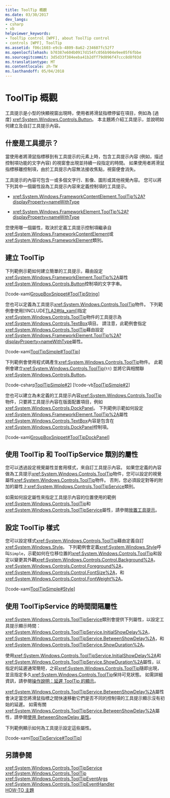 ```yaml
---
title: ToolTip 概觀
ms.date: 03/30/2017
dev_langs:
- csharp
- vb
helpviewer_keywords:
- ToolTip control [WPF], about ToolTip control
- controls [WPF], ToolTip
ms.assetid: f06c1603-e9cb-4809-8a62-234607fc52f7
ms.openlocfilehash: b70387e604b0917d154fc056b904e9ee05f6fbbe
ms.sourcegitcommit: 3d5d33f384eeba41b2dff79d096f47ccc8d8f03d
ms.translationtype: MT
ms.contentlocale: zh-TW
ms.lasthandoff: 05/04/2018
---
```

# <a name="tooltip-overview"></a>ToolTip 概觀
工具提示是小型的快顯視窗出現時，使用者將滑鼠指標停留在項目，例如為 [過度] <xref:System.Windows.Controls.Button>。 本主題將介紹工具提示，並說明如何建立及自訂工具提示內容。  
  
 
  
<a name="what_is_a_tooltip"></a>   
## <a name="what-is-a-tooltip"></a>什麼是工具提示？  
 當使用者將滑鼠指標移到有工具提示的元素上時，包含工具提示內容 (例如，描述控制項功能的文字內容) 的視窗會出現並持續一段指定的時間。 如果使用者將滑鼠指標移離控制項，由於工具提示內容無法接收焦點，視窗便會消失。  
  
 工具提示的內容可包含一或多個文字行、影像、圖形或其他視覺內容。 您可以將下列其中一個屬性設為工具提示內容來定義控制項的工具提示。  
  
-   <xref:System.Windows.FrameworkContentElement.ToolTip%2A?displayProperty=nameWithType>  
  
-   <xref:System.Windows.FrameworkElement.ToolTip%2A?displayProperty=nameWithType>  
  
 您使用哪一個屬性，取決於定義工具提示控制項繼承自<xref:System.Windows.FrameworkContentElement>或<xref:System.Windows.FrameworkElement>類別。  
  
<a name="create_tooltip"></a>   
## <a name="creating-a-tooltip"></a>建立 ToolTip  
 下列範例示範如何建立簡單的工具提示，藉由設定<xref:System.Windows.FrameworkElement.ToolTip%2A>屬性<xref:System.Windows.Controls.Button>控制項的文字字串。  
  
 [!code-xaml[GroupBoxSnippet#ToolTipString](../../../../samples/snippets/csharp/VS_Snippets_Wpf/GroupBoxSnippet/CS/Window1.xaml#tooltipstring)]  
  
 您也可以定義為工具提示<xref:System.Windows.Controls.ToolTip>物件。 下列範例會使用[!INCLUDE[TLA2#tla_xaml](../../../../includes/tla2sharptla-xaml-md.md)]指定<xref:System.Windows.Controls.ToolTip>物件的工具提示為<xref:System.Windows.Controls.TextBox>項目。 請注意，此範例會指定<xref:System.Windows.Controls.ToolTip>藉由設定<xref:System.Windows.FrameworkElement.ToolTip%2A?displayProperty=nameWithType>屬性。  
  
 [!code-xaml[ToolTipSimple#ToolTip](../../../../samples/snippets/csharp/VS_Snippets_Wpf/ToolTipSimple/CSharp/Pane1.xaml#tooltip)]  
  
 下列範例會使用程式碼產生<xref:System.Windows.Controls.ToolTip>物件。 此範例會建立<xref:System.Windows.Controls.ToolTip>(`tt`) 並將它與相關聯<xref:System.Windows.Controls.Button>。  
  
 [!code-csharp[ToolTipSimple#2](../../../../samples/snippets/csharp/VS_Snippets_Wpf/ToolTipSimple/CSharp/Pane1.xaml.cs#2)]
 [!code-vb[ToolTipSimple#2](../../../../samples/snippets/visualbasic/VS_Snippets_Wpf/ToolTipSimple/VisualBasic/Window1.xaml.vb#2)]  
  
 您也可以建立為未定義的工具提示內容<xref:System.Windows.Controls.ToolTip>物件，只要將工具提示內容在版面配置項目，例如<xref:System.Windows.Controls.DockPanel>。 下列範例示範如何設定<xref:System.Windows.FrameworkElement.ToolTip%2A>屬性<xref:System.Windows.Controls.TextBox>內容是包含在<xref:System.Windows.Controls.DockPanel>控制項。  
  
 [!code-xaml[GroupBoxSnippet#ToolTipDockPanel](../../../../samples/snippets/csharp/VS_Snippets_Wpf/GroupBoxSnippet/CS/Window1.xaml#tooltipdockpanel)]  
  
<a name="Using_the_ToolTip_and_ToolTipService_Properties"></a>   
## <a name="using-the-properties-of-the-tooltip-and-tooltipservice-classes"></a>使用 ToolTip 和 ToolTipService 類別的屬性  
 您可以透過設定視覺屬性並套用樣式，來自訂工具提示內容。 如果您定義的內容做為工具提示<xref:System.Windows.Controls.ToolTip>物件，您可以設定的視覺屬性<xref:System.Windows.Controls.ToolTip>物件。 否則，您必須設定對等的附加的屬性上<xref:System.Windows.Controls.ToolTipService>類別。  
  
 如需如何設定屬性來指定工具提示內容的位置使用的範例<xref:System.Windows.Controls.ToolTip>和<xref:System.Windows.Controls.ToolTipService>屬性，請參閱[放置工具提示](../../../../docs/framework/wpf/controls/how-to-position-a-tooltip.md)。  
  
<a name="StylingToolTip"></a>   
## <a name="styling-a-tooltip"></a>設定 ToolTip 樣式  
 您可以設定樣式<xref:System.Windows.Controls.ToolTip>藉由定義自訂<xref:System.Windows.Style>。 下列範例會定義<xref:System.Windows.Style>呼叫`Simple`，示範如何在位移位置的<xref:System.Windows.Controls.ToolTip>和設定以變更其外觀<xref:System.Windows.Controls.Control.Background%2A>， <xref:System.Windows.Controls.Control.Foreground%2A>， <xref:System.Windows.Controls.Control.FontSize%2A>，和<xref:System.Windows.Controls.Control.FontWeight%2A>。  
  
 [!code-xaml[ToolTipSimple#Style](../../../../samples/snippets/csharp/VS_Snippets_Wpf/ToolTipSimple/CSharp/Pane1.xaml#style)]  
  
<a name="UsingtheToolTipServiceTimeIntervalProperties"></a>   
## <a name="using-the-time-interval-properties-of-tooltipservice"></a>使用 ToolTipService 的時間間隔屬性  
 <xref:System.Windows.Controls.ToolTipService>類別會提供下列屬性，以設定工具提示顯示時間： <xref:System.Windows.Controls.ToolTipService.InitialShowDelay%2A>， <xref:System.Windows.Controls.ToolTipService.BetweenShowDelay%2A>，和<xref:System.Windows.Controls.ToolTipService.ShowDuration%2A>。  
  
 使用<xref:System.Windows.Controls.ToolTipService.InitialShowDelay%2A>和<xref:System.Windows.Controls.ToolTipService.ShowDuration%2A>屬性，以指定的延遲通常簡短，之前<xref:System.Windows.Controls.ToolTip>隨即出現，並且指定多久<xref:System.Windows.Controls.ToolTip>保持可見狀態。 如需詳細資訊，請參閱[操作說明：延遲 ToolTip 的顯示](http://msdn.microsoft.com/library/618e05ef-f2bf-4a53-a0f4-aacb49918bd7)。  
  
 <xref:System.Windows.Controls.ToolTipService.BetweenShowDelay%2A>屬性會決定當您將滑鼠指標之間快速移動它們是否不同的控制項的工具提示顯示沒有初始的延遲。 如需有關<xref:System.Windows.Controls.ToolTipService.BetweenShowDelay%2A>屬性，請參閱[使用 BetweenShowDelay 屬性](../../../../docs/framework/wpf/controls/how-to-use-the-betweenshowdelay-property.md)。  
  
 下列範例顯示如何為工具提示設定這些屬性。  
  
 [!code-xaml[ToolTipService#ToolTip](../../../../samples/snippets/csharp/VS_Snippets_Wpf/ToolTipService/CSharp/Pane1.xaml#tooltip)]  
  
## <a name="see-also"></a>另請參閱  
 <xref:System.Windows.Controls.ToolTipService>  
 <xref:System.Windows.Controls.ToolTip>  
 <xref:System.Windows.Controls.ToolTipEventArgs>  
 <xref:System.Windows.Controls.ToolTipEventHandler>  
 [HOW-TO 主題](../../../../docs/framework/wpf/controls/tooltip-how-to-topics.md)
